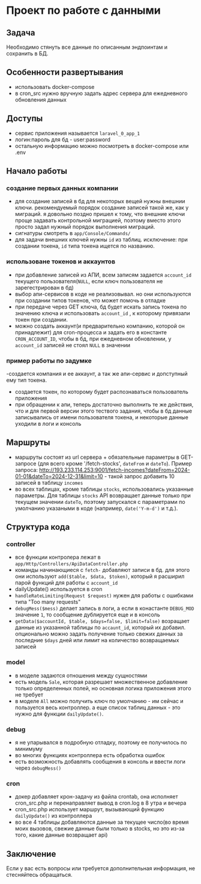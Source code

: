 # Проект по работе с данными

## Задача
Необходимо стянуть все данные по описанным эндпоинтам и сохранить в БД.

## Особенности развертывания
- использовать docker-compose
- в cron_src нужно вручную задать адрес сервера для ежедневного обновления данных

## Доступы
- сервис приложения называется `laravel_0_app_1`
- логин:пароль для бд - user:password
- остальную информацию можно посмотреть в docker-compose или .env

## Начало работы
### создание первых данных компании
- для создание записей в бд для некоторых вещей нужны внешнии ключи. рекомендуемый порядок создание записей такой же, как у миграций. я довольно поздно пришел к тому, что внешние ключи проще задавать контрольной миграцией, поэтому вместо этого просто задал нужный порядок выполнения миграций. 
- сигнатуры смотреть в `app/Console/Commands/`
- для задачи внешних ключей нужны `id` из таблиц. исключение: при создании токена, `id` типа токена ищется по названию.
### использоване токенов и аккаунтов
- при добавление записей из АПИ, всем записям задается `account_id` текущего пользователя(`NULL`, если ключ пользователя не зарегестрирован в бд)
- выбор апи-сервисов в коде не реализовывал. но они используются при создании типов токенов, что может помочь в отладке
- при передаче через GET ключа, бд будет искать запись токена по значению ключа и использовать `account_id` , к которому привязали токен при создании.
- можно создать аккаунт(и предварительно компанию, которой он принадлежит) для cron-процесса и задать его в константе `CRON_ACCOUNT_ID`, чтобы в бд, при ежедневном обновлении, у `account_id` записей не стоял `NULL` в значении
### пример работы по задумке
-создается компания и ее аккаунт, а так же апи-сервис и допступный ему тип токена.
- создается токен, по которому будет распознаваться пользователь приложения
- при обращении к апи, теперь достаточно выполнить те же действия, что и для первой версии этого тествого задания, чтобы в бд данные записывались от имени пользователя токена, и некоторые данные уходили в логи и консоль

## Маршруты
- маршруты состоят из url сервера  + обязательные параметры в GET-запросе (для всего кроме '/fetch-stocks', `dateFrom` и `dateTo`). Пример запроса: http://193.233.114.253:9001/fetch-incomes?dateFrom=2024-01-01&dateTo=2024-12-31&limit=10 - такой запрос добавить 10 записей в таблицу `incomes`
- во всех таблицах, кроме таблицы `stocks`, использовались указанные параметры. Для таблицы `stocks` API возвращает данные только при текущем значении `dateTo`, поэтому запускался с параметрами по умолчанию указаными в коде (например, `date('Y-m-d')` и т.д.).

## Структура кода
### controller
- все функции контролера лежат в `app/Http/Controllers/ApiDataController.php`
- команды начинающиеся с `fetch-` добавляют записи в бд. для этого они используют `add($table, $data, $token)`, который я расширил парой функций для работы с `account_id`
- dailyUpdate() используется в cron
- `handleRateLimiting(Request $request)` нужен для работы с ошибками типа "Too many requests"
- `debugMess($mess)` делает запись в логи, а если в конастанте `DEBUG_MOD` значение `1`, то сообщение дублируется еще и в консоль
- `getData($accountId, $table, $days=false, $limit=false)` возращает данные из указанной таблицы по `accaunt_id`, который их добавил. опционально можно задать получение только свежих данных за последние `$days` дней или лимит на количество возвращаемых записей
### model
- в моделе задаются отношения между сущностями
- есть модель `Sale`, которая разрешает множественное добавление только определенных полей, но основная логика приложения этого не требует
- в моделе `All` можно получить ключ по умолчанию - им сейчас и пользуется весь контроллер. а еще список таблиц данных - это нужно для функции `dailyUpdate()`.
### debug
- я не упарывался в подробную отладку, поэтому ее получилось по минимуму
- во многих функциях контроллера есть обработка ошибок
- есть возможность добавлять сообщения в консоль и ввести логи через `debugMess()`
### cron
- докер добавляет крон-задачу из файла crontab, она исполняет cron_src.php и перенаправляет вывод в cron.log в 8 утра и вечера
- cron_src.php использует маршрут, вызывающий функцию `dailyUpdate()` из контроллера
- во все 4 таблицы добавляются данные за текущее число(во время моих вызовов, свежие данные были только в stocks, но это из-за того, какие данные возвращает api)

## Заключение
Если у вас есть вопросы или требуется дополнительная информация, не стесняйтесь обращаться.
